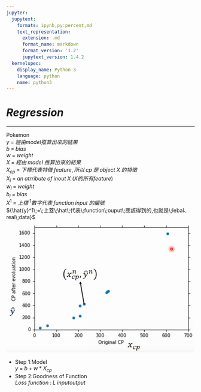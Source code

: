 ```yaml
---
jupyter:
  jupytext:
    formats: ipynb,py:percent,md
    text_representation:
      extension: .md
      format_name: markdown
      format_version: '1.2'
      jupytext_version: 1.4.2
  kernelspec:
    display_name: Python 3
    language: python
    name: python3
---
```


# ${Regression}$
---

<!-- #region -->
Pokemon  
${y\;=\;經由model推算出來的結果}$  
${b\;=\;bias}$  
${w\;=\;weight}$  
${X\;=\;經由\;model\;推算出來的結果}$  
${X_{cp}\;=\;下標代表特徵\;feature, 所以\;cp\;是\;object\;X\;的特徵}$   
${X_i\;=\;an\;atrribute\;of\;inout\;X\;(X的所有feature)}$  
${w_i\;=\;weight}$  
${b_i\;=\;bias}$  
${X^1\;=\;上標\;^1數字代表\;function\;input\;的編號}$  
${\hat{y}^1\;=\;上蓋\;\hat\;代表\;function\;ouput\;應該得到的,也就是\;lebal、real\;data}$
![](../source/r_01.png)


* Step 1:Model  
${y\;=\;b\;+\;w\;*\;X_{cp}}$  
* Step 2:Goodness of Function  
${Loss\;function\;:\;L}$
${input
output}$



<!-- #endregion -->
